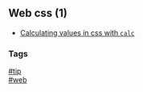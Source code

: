 ## Web css (1)

- [Calculating values in css with `calc`](css-calc.md)

### Tags
[#tip](../../tips.md)  
[#web](../web.md)